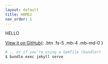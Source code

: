 ```yaml
---
layout: default
title: HOME2
nav_order: 1
---
```



HELLO


[View it on GitHub](https://github.com/just-the-docs/just-the-docs){: .btn .fs-5 .mb-4 .mb-md-0 }



  ```bash
  # .. or if you're using a Gemfile (bundler)
  $ bundle exec jekyll serve
  ```
